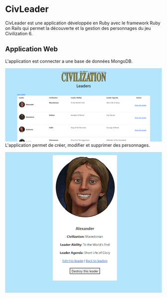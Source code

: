 # CivLeader

CivLeader est une application développée en Ruby avec le framework Ruby on Rails qui permet la découverte et la gestion des personnages du jeu Civilization 6.

## Application Web
L'application est connecter a une base de données MongoDB.

![home](image/home.png)
L'application permet de créer, modifier et supprimer des personnages.

![view](image/view.png)
